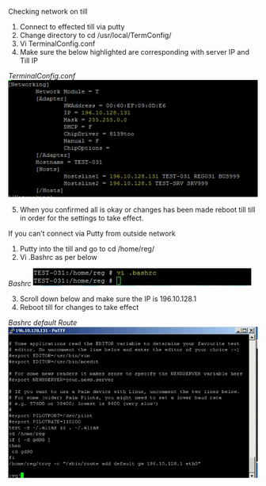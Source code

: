 Checking network on till

1.	Connect to effected till via putty
2.	Change directory to  cd /usr/local/TermConfig/
3.	Vi TerminalConfig.conf
4.	Make sure the below highlighted are corresponding with server IP and Till IP

*TerminalConfig.conf*
![**TerminalConfig.conf**](TerminalConfig.conf.JPG)

5.	When you confirmed all is okay or changes has been made reboot till till in order for the settings to take effect.


If you can’t connect via Putty from outside network

1.	Putty into the till and go to cd /home/reg/
2.	Vi .Bashrc as per below

*Bashrc*
![**Vi of Bashrc**](bashrc.JPG)

3.	Scroll down below and make sure the IP is 196.10.128.1
4.	Reboot till for changes to take effect

*Bashrc default Route*
![**Bashrc default Route**](bashrc-defaultroute.JPG)
